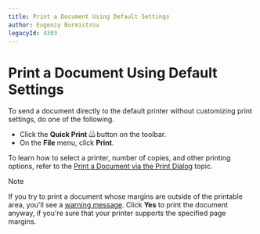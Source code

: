 ```yaml
---
title: Print a Document Using Default Settings
author: Eugeniy Burmistrov
legacyId: 4303
---
```

# Print a Document Using Default Settings
To send a document directly to the default printer without customizing print settings, do one of the following.
* Click the **Quick Print** ![previewButtonQuickPrint](../../../../images/img7262.png) button on the toolbar.
* On the **File** menu, click **Print**.

To learn how to select a printer, number of copies, and other printing options, refer to the [Print a Document via the Print Dialog](print-a-document-via-the-print-dialog.md) topic.

 
> [!NOTE]
> If you try to print a document whose margins are outside of the printable area, you'll see a [warning message](../warnings-and-error-messages-in-print-preview.md). Click **Yes** to print the document anyway, if you're sure that your printer supports the specified page margins.